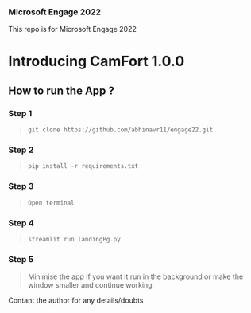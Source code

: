 ### Microsoft Engage 2022
This repo is for Microsoft Engage 2022


# Introducing CamFort 1.0.0
##  How to run the App ?
### Step 1
> `git clone https://github.com/abhinavr11/engage22.git`
### Step 2
> `pip install -r requirements.txt`
### Step 3
> `Open terminal`
### Step 4
> `streamlit run landingPg.py`
### Step 5
>Minimise the app if you want it run in the background or make the window smaller and continue working

Contant the author for any details/doubts